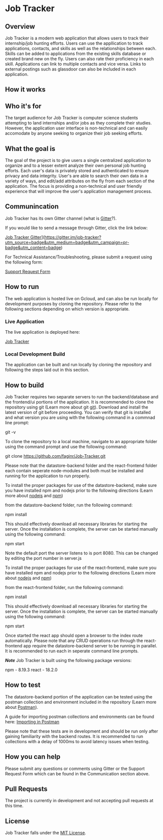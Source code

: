# Job Tracker

## Overview

Job Tracker is a modern web application that allows users to track their internship/job hunting efforts. Users can use the appllication to track applications, contacts, and skills as well as the relationships between each. Skills can be added to applications from the existing skills database or created brand new on the fly. Users can also rate their proficiency in each skill. Applications can link to multiple contacts and vice versa. Links to external postings such as glassdoor can also be included in each application.

## How it works

## Who it's for

The target audience for Job Tracker is computer science students attempting to land internships and/or jobs as they complete their studies. However, the application user interface is non-technical and can easily accomodate by anyone seeking to organize their job seeking efforts.

## What the goal is

The goal of the project is to give users a single centralized application to organize and to a lesser extent analyze their own personal job hunting efforts. Each user's data is privately stored and authenticated to ensure privacy and data integrity. User's are able to search their own data in a variety of ways, and edit/add attributes on the fly from each section of the application. The focus is providing a non-technical and user friendly experience that will improve the user's application management process.

## Communincation

Job Tracker has its own Gitter channel (what is [Gitter](https://blog.gitter.im/about/)?).

If you would like to send a message through Gitter, click the link below:

[Job Tracker Gitter](https://badges.gitter.im/Join%20Chat.svg)](https://gitter.im/job-tracker?utm_source=badge&utm_medium=badge&utm_campaign=pr-badge&utm_content=badge)

For Technical Assistance/Troubleshooting, please submit a request using the following form:

[Support Request Form](https://docs.google.com/forms/d/e/1FAIpQLSd7J5aOhvH-SSR2rKGSdWqwFDpwvSUAHCXQLzTQH5MZEUY8fg/viewform)

## How to run

The web application is hosted live on Gcloud, and can also be run locally for development purposes by cloning the repository. Please refer to the following sections depending on which version is appropriate.

### Live Application

The live application is deployed here:

[Job Tracker](https://capstone-frontend-377023.uc.r.appspot.com)

### Local Development Build

The application can be built and run locally by cloning the repository and following the steps laid out in this section.

## How to build

Job Tracker requires two separate servers to run the backend/database and the frontend/ui portions of the application. It is recommended to clone the repository using git (Learn more about git [git](https://git-scm.com/)). Download and install the latest version of git before proceeding. You can verify that git is installed and what version you are using with the following command in a commnad line prompt:

git -v

To clone the repository to a local machine, navigate to an appropriate folder using the command prompt and use the following command:

git clone https://github.com/faginr/Job-Tracker.git

Please note that the datastore-backend folder and the react-frontend folder each contain seperate node-modules and both must be installed and running for the application to run properly.

To install the proper packages for use of the datastore-backend, make sure you have installed npm and nodejs prior to the following directions (Learn more about [nodejs](https://nodejs.org/en/) and [npm](https://www.npmjs.com/)) 

from the datastore-backend folder, run the following command:

npm install

This should effectively download all necessary libraries for starting the server. Once the installation is complete, the server can be started manually using the following command:

npm start

Note the default port the server listens to is port 8080. This can be changed by editing the port number in server.js

To install the proper packages for use of the react-frontend, make sure you have installed npm and nodejs prior to the following directions (Learn more about [nodejs](https://nodejs.org/en/) and [npm](https://www.npmjs.com/))

from the react-frontend folder, run the following command:

npm install

This should effectively download all necessary libraries for starting the server. Once the installation is complete, the server can be started manually using the following command:

npm start

Once started the react app should open a browser to the index route automatically. Please note that any CRUD operations run through the react-frontend app require the datastore-backend server to be running in parallel. It is recommended to run each in seperate command line prompts.

***Note***
Job Tracker is built using the following package versions:

npm - 8.19.3
react - 18.2.0

## How to test

The datastore-backend portion of the application can be tested using the postman collection and environment included in the repository (Learn more about [Postman](https://www.postman.com/)).

A guide for importing postman collections and environments can be found here: [Importing in Postman](https://docs.saucelabs.com/api-testing/import-postman-collection/)

Please note that these tests are in development and should be run only after gaining familiarity with the backend routes. It is recommended to run collections with a delay of 1000ms to avoid latency issues when testing.

## How you can help

Please submit any questions or comments using Gitter or the Support Request Form which can be found in the Communication section above.

## Pull Requests

The project is currently in development and not accepting pull requests at this time.

## License

Job Tracker falls under the [MIT License](https://opensource.org/licenses/MIT).